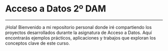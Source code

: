 # Acceso a Datos 2º DAM
---
¡Hola! Bienvenido a mi repositorio personal donde iré compartiendo los proyectos desarrollados durante la asignatura de Acceso a Datos. 
Aquí encontrarás ejemplos prácticos, aplicaciones y trabajos que exploran los conceptos clave de este curso.



